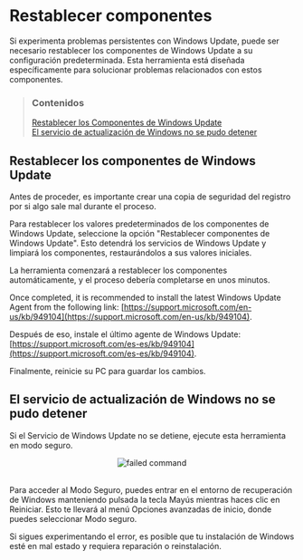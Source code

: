 # Restablecer componentes

Si experimenta problemas persistentes con Windows Update, puede ser necesario restablecer los componentes de Windows Update a su configuración predeterminada. Esta herramienta está diseñada específicamente para solucionar problemas relacionados con estos componentes.

> ### Contenidos
>
> [Restablecer los Componentes de Windows Update](#restablecer-los-componentes-de-windows-update) <br />
> [El servicio de actualización de Windows no se pudo detener](#el-servicio-de-actualizacion-de-windows-no-se-pudo-detener)

## Restablecer los componentes de Windows Update

Antes de proceder, es importante crear una copia de seguridad del registro por si algo sale mal durante el proceso.

Para restablecer los valores predeterminados de los componentes de Windows Update, seleccione la opción "Restablecer componentes de Windows Update". Esto detendrá los servicios de Windows Update y limpiará los componentes, restaurándolos a sus valores iniciales.

La herramienta comenzará a restablecer los componentes automáticamente, y el proceso debería completarse en unos minutos.

Once completed, it is recommended to install the latest Windows Update Agent from the following link: [https://support.microsoft.com/en-us/kb/949104](https://support.microsoft.com/en-us/kb/949104).

Después de eso, instale el último agente de Windows Update: [https://support.microsoft.com/es-es/kb/949104](https://support.microsoft.com/es-es/kb/949104).

Finalmente, reinicie su PC para guardar los cambios.

## El servicio de actualización de Windows no se pudo detener

Si el Servicio de Windows Update no se detiene, ejecute esta herramienta en modo seguro.

<div align="center">
	<img src="https://hispanic.wureset.com/assets/images/failed.png" alt="failed command">
</div>
<br />

Para acceder al Modo Seguro, puedes entrar en el entorno de recuperación de Windows manteniendo pulsada la tecla Mayús mientras haces clic en Reiniciar. Esto te llevará al menú Opciones avanzadas de inicio, donde puedes seleccionar Modo seguro.

Si sigues experimentando el error, es posible que tu instalación de Windows esté en mal estado y requiera reparación o reinstalación.

